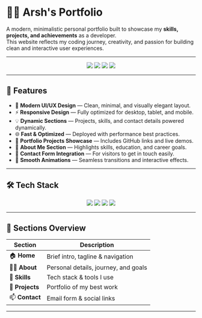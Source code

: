 # 🧑‍💻 Arsh's Portfolio

A modern, minimalistic personal portfolio built to showcase my **skills, projects, and achievements** as a developer.  
This website reflects my coding journey, creativity, and passion for building clean and interactive user experiences.

---

<p align="center">
  <img src="https://img.shields.io/badge/Contributors-1-brightgreen?style=for-the-badge" />
  <img src="https://img.shields.io/badge/Stars-⭐_Give_a_star-yellow?style=for-the-badge" />
  <img src="https://img.shields.io/badge/License-MIT-orange?style=for-the-badge" />
  <img src="https://img.shields.io/badge/Status-Active-success?style=for-the-badge" />
</p>

---

## 🚀 Features

- 🎨 **Modern UI/UX Design** — Clean, minimal, and visually elegant layout.  
- ⚡ **Responsive Design** — Fully optimized for desktop, tablet, and mobile.  
- 💡 **Dynamic Sections** — Projects, skills, and contact details powered dynamically.  
- 🌐 **Fast & Optimized** — Deployed with performance best practices.  
- 📂 **Portfolio Projects Showcase** — Includes GitHub links and live demos.  
- 🧠 **About Me Section** — Highlights skills, education, and career goals.  
- 💬 **Contact Form Integration** — For visitors to get in touch easily.  
- 🧩 **Smooth Animations** — Seamless transitions and interactive effects.

---

## 🛠️ Tech Stack

<p align="center">
  <img src="https://img.shields.io/badge/Frontend-React.js-61DAFB?style=for-the-badge&logo=react&logoColor=white" />
  <img src="https://img.shields.io/badge/Styling-TailwindCSS-38B2AC?style=for-the-badge&logo=tailwindcss&logoColor=white" />
  <img src="https://img.shields.io/badge/Hosting-Firebase-FFCA28?style=for-the-badge&logo=firebase&logoColor=white" />
  <img src="https://img.shields.io/badge/Version_Control-Git-F05032?style=for-the-badge&logo=git&logoColor=white" />
</p>

---

## 🧾 Sections Overview

| Section | Description |
|----------|--------------|
| 🏠 **Home** | Brief intro, tagline & navigation |
| 🙋‍♂️ **About** | Personal details, journey, and goals |
| 🧠 **Skills** | Tech stack & tools I use |
| 💼 **Projects** | Portfolio of my best work |
| 📫 **Contact** | Email form & social links |

---

